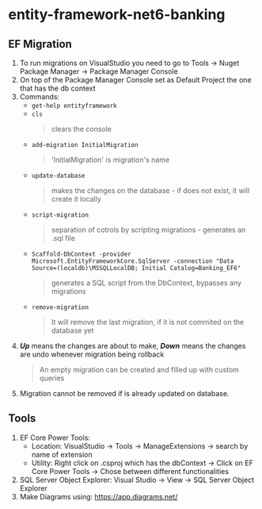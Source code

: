 # entity-framework-net6-banking

## EF Migration
1. To run migrations on VisualStudio you need to go to Tools ->  Nuget Package Manager -> Package Manager Console
2. On top of the Package Manager Console set as Default Project the one that has the db context
3. Commands: 
   - ```get-help entityframework```
   - ```cls``` 
     > clears the console
   - ```add-migration InitialMigration``` 
     > 'InitialMigration' is migration's name
   - ```update-database```
     > makes the changes on the database - if does not exist, it will create it locally
   - ```script-migration```
     > separation of cotrols by scripting migrations - generates an .sql file
   - ```Scaffold-DbContext -provider Microsoft.EntityFrameworkCore.SqlServer -connection "Data Source=(localdb)\MSSQLLocalDB; Initial Catalog=Banking_EF6"```
     > generates a SQL script from the DbContext, bypasses any migrations
   - ```remove-migration```
     > It will remove the last migration, if it is not commited on the database yet
4. ***Up*** means the changes are about to make, ***Down*** means the changes are undo whenever migration being rollback
   > An empty migration can be created and filled up with custom queries
5. Migration cannot be removed if is already updated on database.
   
## Tools
1. EF Core Power Tools: 
   - Location: VisualStudio -> Tools -> ManageExtensions -> search by name of extension
   - Utility: Right click on .csproj which has the dbContext -> Click on EF Core Power Tools -> Chose between different functionalities
2. SQL Server Object Explorer: Visual Studio -> View -> SQL Server Object Explorer
3. Make Diagrams using: https://app.diagrams.net/
